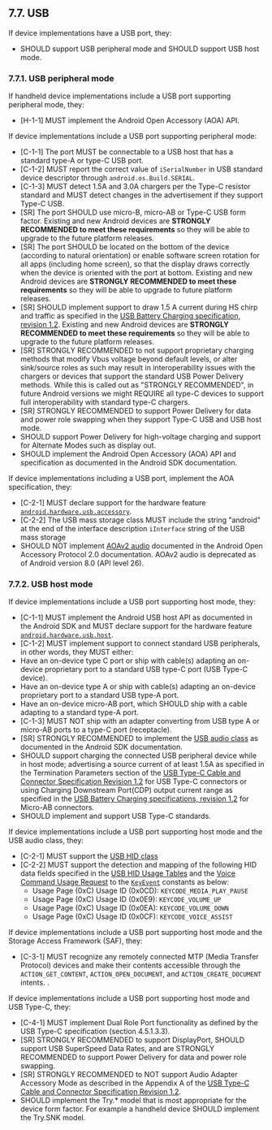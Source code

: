 ## 7.7\. USB

If device implementations have a USB port, they:

*    SHOULD support USB peripheral mode and SHOULD support USB host mode.

### 7.7.1\. USB peripheral mode

If handheld device implementations include a USB port supporting peripheral
mode, they:

*    [H-1-1] MUST implement the Android Open Accessory (AOA) API.

If device implementations include a USB port supporting peripheral mode:

*    [C-1-1] The port MUST be connectable to a USB host that has a standard
type-A or type-C USB port.
*    [C-1-2] MUST report the correct value of `iSerialNumber` in USB standard
device descriptor through `android.os.Build.SERIAL`.
*    [C-1-3]  MUST detect 1.5A and 3.0A chargers per the Type-C resistor
standard and MUST detect changes in the advertisement if they support
Type-C USB.
*    [SR] The port SHOULD use micro-B, micro-AB or Type-C USB form factor.
Existing and new Android devices are **STRONGLY RECOMMENDED to meet these
requirements** so they will be able to upgrade to the future platform releases.
*    [SR] The port SHOULD be located on the bottom of the device
(according to natural orientation) or enable software screen rotation for
all apps (including home screen), so that the display draws correctly when
the device is oriented with the port at bottom. Existing and new Android
devices are **STRONGLY RECOMMENDED to meet these requirements** so they will
be able to upgrade to future platform releases.
*    [SR] SHOULD implement support to draw 1.5 A current during HS chirp
and traffic as specified in the [USB Battery Charging specification, revision 1.2](http://www.usb.org/developers/docs/devclass_docs/BCv1.2_070312.zip).
Existing and new Android devices are **STRONGLY RECOMMENDED to meet these
requirements** so they will be able to upgrade to the future platform releases.
*    [SR] STRONGLY RECOMMENDED to not support proprietary
charging methods that modify Vbus voltage beyond default levels, or alter
sink/source roles as such may result in interoperability issues with the
chargers or devices that support the standard USB Power Delivery methods. While
this is called out as "STRONGLY RECOMMENDED", in future Android versions we
might REQUIRE all type-C devices to support full interoperability with standard
type-C chargers.
*    [SR] STRONGLY RECOMMENDED to support Power Delivery for data and
power role swapping when they support Type-C USB and USB host mode.
*    SHOULD support Power Delivery for high-voltage charging and support for
Alternate Modes such as display out.
*    SHOULD implement the Android Open Accessory (AOA) API and specification as
documented in the Android SDK documentation.

If device implementations including a USB port, implement the AOA specification,
they:

*    [C-2-1] MUST declare support for the hardware feature
[`android.hardware.usb.accessory`](http://developer.android.com/guide/topics/connectivity/usb/accessory.html).
*    [C-2-2] The USB mass storage class MUST include the string "android" at the
end of the interface description `iInterface` string of the USB mass storage
*    SHOULD NOT implement [AOAv2 audio](https://source.android.com/devices/accessories/aoa2#audio-support)
documented in the Android Open Accessory Protocol 2.0 documentation. AOAv2 audio
is deprecated as of Android version 8.0 (API level 26).


### 7.7.2\. USB host mode

If device implementations include a USB port supporting host mode, they:

*   [C-1-1] MUST implement the Android USB host API as documented in the
Android SDK and MUST declare support for the hardware feature
[`android.hardware.usb.host`](http://developer.android.com/guide/topics/connectivity/usb/host.html).
*   [C-1-2] MUST implement support to connect standard USB peripherals,
in other words, they MUST either:
   *   Have an on-device type C port or ship with cable(s) adapting an on-device
   proprietary port to a standard USB type-C port (USB Type-C device).
   *   Have an on-device type A or ship with cable(s) adapting an on-device
   proprietary port to a standard USB type-A port.
   *   Have an on-device micro-AB port, which SHOULD ship with a cable adapting
   to a standard type-A port.
*   [C-1-3] MUST NOT ship with an adapter converting from USB type A or
micro-AB ports to a type-C port (receptacle).
*   [SR] STRONGLY RECOMMENDED to implement the [USB audio class](
http://developer.android.com/reference/android/hardware/usb/UsbConstants.html#USB_CLASS_AUDIO)
as documented in the Android SDK documentation.
*   SHOULD support charging the connected USB peripheral device while in host
    mode; advertising a source current of at least 1.5A as specified in the
    Termination Parameters section of the
    [USB Type-C Cable and Connector Specification Revision 1.2](
    http://www.usb.org/developers/docs/usb_31_021517.zip) for USB Type-C
    connectors or using Charging Downstream Port(CDP) output current range as
    specified in the [USB Battery Charging specifications, revision 1.2](
    http://www.usb.org/developers/docs/devclass_docs/BCv1.2_070312.zip)
    for Micro-AB connectors.
*   SHOULD implement and support USB Type-C standards.

If device implementations include a USB port supporting host mode and the USB
audio class, they:

*    [C-2-1] MUST support the [USB HID class](https://developer.android.com/reference/android/hardware/usb/UsbConstants.html#USB_CLASS_HID)
*    [C-2-2] MUST support the detection and mapping of the following HID data
fields specified in the [USB HID Usage Tables](http://www.usb.org/developers/hidpage/Hut1_12v2.pdf)
and the [Voice Command Usage Request](http://www.usb.org/developers/hidpage/Voice_Command_Usage.pdf)
to the [`KeyEvent`](https://developer.android.com/reference/android/view/KeyEvent.html)
constants as below:
        *   Usage Page (0xC) Usage ID (0x0CD): `KEYCODE_MEDIA_PLAY_PAUSE`
        *   Usage Page (0xC) Usage ID (0x0E9): `KEYCODE_VOLUME_UP`
        *   Usage Page (0xC) Usage ID (0x0EA): `KEYCODE_VOLUME_DOWN`
        *   Usage Page (0xC) Usage ID (0x0CF): `KEYCODE_VOICE_ASSIST`


If device implementations include a USB port supporting host mode and
the Storage Access Framework (SAF), they:

*   [C-3-1] MUST recognize any remotely connected MTP (Media Transfer Protocol)
devices and make their contents accessible through the `ACTION_GET_CONTENT`,
`ACTION_OPEN_DOCUMENT`, and `ACTION_CREATE_DOCUMENT` intents. .

If device implementations include a USB port supporting host mode and USB
Type-C, they:

*   [C-4-1] MUST implement Dual Role Port functionality as defined by the USB
Type-C specification (section 4.5.1.3.3).
*   [SR] STRONGLY RECOMMENDED to support DisplayPort, SHOULD support USB
SuperSpeed Data Rates, and are STRONGLY RECOMMENDED to support Power Delivery
for data and power role swapping.
*   [SR] STRONGLY RECOMMENDED to NOT support Audio Adapter Accessory Mode as
described in the Appendix A of the
[USB Type-C Cable and Connector Specification Revision 1.2](
http://www.usb.org/developers/docs/).
*   SHOULD implement the Try.\* model that is most appropriate for the
device form factor. For example a handheld device SHOULD implement the
Try.SNK model.